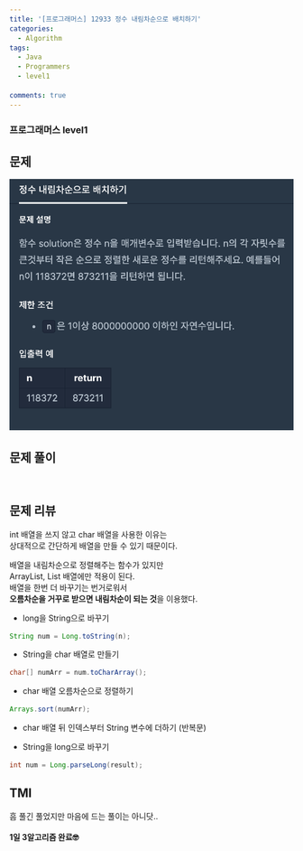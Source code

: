 ```yaml
---
title: '[프로그래머스] 12933 정수 내림차순으로 배치하기'
categories:
  - Algorithm
tags:
  - Java
  - Programmers
  - level1

comments: true 
---
```

### 프로그래머스 level1

## 문제
 <a href="/assets/images/P12933.png"><img src="/assets/images/P12933.png"></a>
 <br/>

## 문제 풀이

<script src="https://gist.github.com/kyeahen/0f78f71d48e2cfb1af35d699075f7d1d.js"></script>
<br/>

## 문제 리뷰

int 배열을 쓰지 않고 char 배열을 사용한 이유는 <br>
상대적으로 간단하게 배열을 만들 수 있기 때문이다. <br>

배열을 내림차순으로 정렬해주는 함수가 있지만 <br>
ArrayList, List 배열에만 적용이 된다. <br>
배열을 한번 더 바꾸기는 번거로워서 <br>
**오름차순을 거꾸로 받으면 내림차순이 되는 것**을 이용했다. <br>

- long을 String으로 바꾸기

~~~java
String num = Long.toString(n);
~~~

- String을 char 배열로 만들기

~~~java
char[] numArr = num.toCharArray();
~~~

- char 배열 오름차순으로 정렬하기

~~~java
Arrays.sort(numArr);
~~~

- char 배열 뒤 인덱스부터 String 변수에 더하기 (반복문)

- String을 long으로 바꾸기

~~~java
int num = Long.parseLong(result);
~~~

## TMI

흠 풀긴 풀었지만 마음에 드는 풀이는 아니닷..<br>
<br/>
**1일 3알고리즘 완료🤓**


